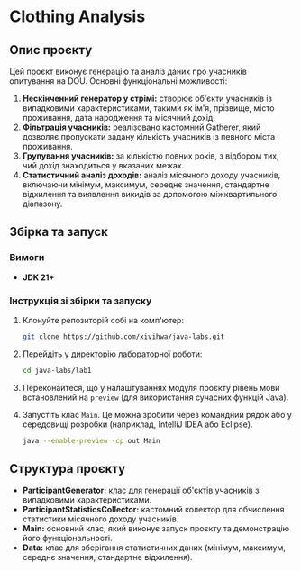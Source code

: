 # Clothing Analysis

## Опис проєкту
Цей проєкт виконує генерацію та аналіз даних про учасників опитування на DOU. Основні функціональні можливості:

1. **Нескінченний генератор у стрімі:** створює об'єкти учасників із випадковими характеристиками, такими як ім'я, прізвище, місто проживання, дата народження та місячний дохід.
2. **Фільтрація учасників:** реалізовано кастомний Gatherer, який дозволяє пропускати задану кількість учасників із певного міста проживання.
3. **Групування учасників:** за кількістю повних років, з відбором тих, чий дохід знаходиться у вказаних межах.
4. **Статистичний аналіз доходів:** аналіз місячного доходу учасників, включаючи мінімум, максимум, середнє значення, стандартне відхилення та виявлення викидів за допомогою міжквартильного діапазону.

## Збірка та запуск

### Вимоги
- **JDK 21+**

### Інструкція зі збірки та запуску

1. Клонуйте репозиторій собі на комп'ютер:

   ```bash
   git clone https://github.com/xivihwa/java-labs.git
   ```

2. Перейдіть у директорію лабораторної роботи:

   ```bash
   cd java-labs/lab1
   ```

3. Переконайтеся, що у налаштуваннях модуля проєкту рівень мови встановлений на `preview` (для використання сучасних функцій Java).

4. Запустіть клас `Main`. Це можна зробити через командний рядок або у середовищі розробки (наприклад, IntelliJ IDEA або Eclipse).

   ```bash
   java --enable-preview -cp out Main
   ```

## Структура проєкту
- **ParticipantGenerator:** клас для генерації об'єктів учасників зі випадковими характеристиками.
- **ParticipantStatisticsCollector:** кастомний колектор для обчислення статистики місячного доходу учасників.
- **Main:** основний клас, який виконує запуск проєкту та демонстрацію його функціональності.
- **Data:** клас для зберігання статистичних даних (мінімум, максимум, середнє значення, стандартне відхилення).
